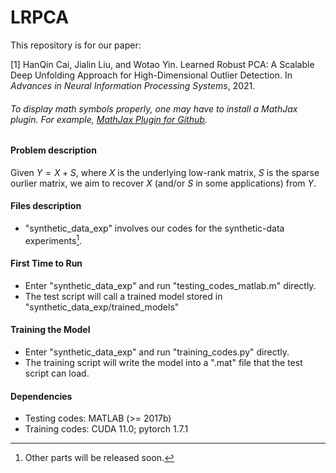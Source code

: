 # LRPCA

This repository is for our paper:

[1] HanQin Cai, Jialin Liu, and Wotao Yin. Learned Robust PCA: A Scalable Deep Unfolding Approach for High-Dimensional Outlier Detection. In *Advances in Neural Information Processing Systems*, 2021.

###### To display math symbols properly, one may have to install a MathJax plugin. For example, [MathJax Plugin for Github](https://chrome.google.com/webstore/detail/mathjax-plugin-for-github/ioemnmodlmafdkllaclgeombjnmnbima?hl=en).

#### Problem description

Given $Y = X + S$, where $X$ is the underlying low-rank matrix, $S$ is the sparse ourlier matrix, we aim to recover $X$ (and/or $S$ in some applications) from $Y$. 

#### Files description

* "synthetic_data_exp" involves our codes for the synthetic-data experiments[^1].
[^1]: Other parts will be released soon.

#### First Time to Run

* Enter "synthetic_data_exp" and run "testing_codes_matlab.m" directly.
* The test script will call a trained model stored in "synthetic_data_exp/trained_models"

#### Training the Model

* Enter "synthetic_data_exp" and run "training_codes.py" directly.
* The training script will write the model into a ".mat" file that the test script can load.

#### Dependencies

* Testing codes: MATLAB (>= 2017b)
* Training codes: CUDA 11.0; pytorch 1.7.1

